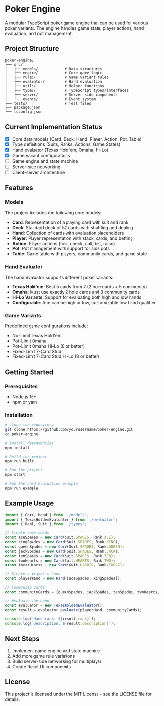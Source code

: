 # Poker Engine

A modular TypeScript poker game engine that can be used for various poker variants. The engine handles game state, player actions, hand evaluation, and pot management.

## Project Structure

```
poker-engine/
├── src/
│   ├── models/            # Data structures
│   ├── engine/            # Core game logic
│   ├── rules/             # Game variant rules
│   ├── evaluator/         # Hand evaluation
│   ├── utils/             # Helper functions
│   ├── types/             # TypeScript types/interfaces
│   ├── server/            # Server-side components
│   └── events/            # Event system
├── tests/                 # Test files
├── package.json
└── tsconfig.json
```

## Current Implementation Status

- [x] Core data models (Card, Deck, Hand, Player, Action, Pot, Table)
- [x] Type definitions (Suits, Ranks, Actions, Game States)
- [x] Hand evaluator (Texas Hold'em, Omaha, Hi-Lo)
- [x] Game variant configurations
- [ ] Game engine and state machine
- [ ] Server-side networking
- [ ] Client-server architecture

## Features

### Models

The project includes the following core models:

- **Card**: Representation of a playing card with suit and rank
- **Deck**: Standard deck of 52 cards with shuffling and dealing
- **Hand**: Collection of cards with evaluation placeholders
- **Player**: Player representation with stack, cards, and betting
- **Action**: Player actions (fold, check, call, bet, raise)
- **Pot**: Pot management with support for side pots
- **Table**: Game table with players, community cards, and game state

### Hand Evaluator

The hand evaluator supports different poker variants:

- **Texas Hold'em**: Best 5 cards from 7 (2 hole cards + 5 community)
- **Omaha**: Must use exactly 2 hole cards and 3 community cards
- **Hi-Lo Variants**: Support for evaluating both high and low hands
- **Configurable**: Ace can be high or low, customizable low hand qualifier

### Game Variants

Predefined game configurations include:

- No-Limit Texas Hold'em
- Pot-Limit Omaha
- Pot-Limit Omaha Hi-Lo (8 or better)
- Fixed-Limit 7-Card Stud
- Fixed-Limit 7-Card Stud Hi-Lo (8 or better)

## Getting Started

### Prerequisites

- Node.js 16+
- npm or yarn

### Installation

```bash
# Clone the repository
git clone https://github.com/yourusername/poker-engine.git
cd poker-engine

# Install dependencies
npm install

# Build the project
npm run build

# Run the project
npm start

# Run the hand evaluation example
npm run example
```

## Example Usage

```typescript
import { Card, Hand } from './models';
import { TexasHoldemEvaluator } from './evaluator';
import { Rank, Suit } from './types';

// Create some cards
const aceSpades = new Card(Suit.SPADES, Rank.ACE);
const kingSpades = new Card(Suit.SPADES, Rank.KING);
const queenSpades = new Card(Suit.SPADES, Rank.QUEEN);
const jackSpades = new Card(Suit.SPADES, Rank.JACK);
const tenSpades = new Card(Suit.SPADES, Rank.TEN);
const twoHearts = new Card(Suit.HEARTS, Rank.TWO);
const threeHearts = new Card(Suit.HEARTS, Rank.THREE);

// Create a player's hand
const playerHand = new Hand([aceSpades, kingSpades]);

// Community cards
const communityCards = [queenSpades, jackSpades, tenSpades, twoHearts, threeHearts];

// Evaluate the hand
const evaluator = new TexasHoldemEvaluator();
const result = evaluator.evaluate(playerHand, communityCards);

console.log(`Hand rank: ${result.rank}`);
console.log(`Description: ${result.description}`);
```

## Next Steps

1. Implement game engine and state machine
2. Add more game rule variations
3. Build server-side networking for multiplayer
4. Create React UI components

## License

This project is licensed under the MIT License - see the LICENSE file for details. 